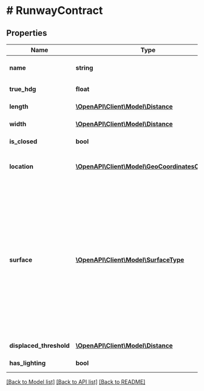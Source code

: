 # # RunwayContract

## Properties

Name | Type | Description | Notes
------------ | ------------- | ------------- | -------------
**name** | **string** | Name of the runway. E.g.: 27L, 06, 36C, etc. |
**true_hdg** | **float** | True heading of the runway in degrees |
**length** | [**\OpenAPI\Client\Model\Distance**](Distance.md) | Length of the runway | [optional]
**width** | [**\OpenAPI\Client\Model\Distance**](Distance.md) | Width of the runway | [optional]
**is_closed** | **bool** | Marker, if runway is closed |
**location** | [**\OpenAPI\Client\Model\GeoCoordinatesContract**](GeoCoordinatesContract.md) | Coordinates of intersection of the threshold and centerline | [optional]
**surface** | [**\OpenAPI\Client\Model\SurfaceType**](SurfaceType.md) | Type of runway surface&lt;p&gt;Possible values:&lt;/p&gt; &lt;ul&gt; &lt;li&gt;&lt;b&gt;0 - Unknown&lt;/b&gt;&lt;/li&gt; &lt;li&gt;&lt;b&gt;1 - Asphalt&lt;/b&gt;&lt;/li&gt; &lt;li&gt;&lt;b&gt;2 - Concrete&lt;/b&gt;&lt;/li&gt; &lt;li&gt;&lt;b&gt;3 - Grass&lt;/b&gt;&lt;/li&gt; &lt;li&gt;&lt;b&gt;4 - Dirt&lt;/b&gt;&lt;/li&gt; &lt;li&gt;&lt;b&gt;5 - Gravel&lt;/b&gt;&lt;/li&gt; &lt;li&gt;&lt;b&gt;6 - DryLakebed&lt;/b&gt;&lt;/li&gt; &lt;li&gt;&lt;b&gt;7 - Water&lt;/b&gt;&lt;/li&gt; &lt;li&gt;&lt;b&gt;8 - Snow&lt;/b&gt;&lt;/li&gt; &lt;/ul&gt; |
**displaced_threshold** | [**\OpenAPI\Client\Model\Distance**](Distance.md) | The distance to the displaced threshold | [optional]
**has_lighting** | **bool** | Does runway has lights | [optional]

[[Back to Model list]](../../README.md#models) [[Back to API list]](../../README.md#endpoints) [[Back to README]](../../README.md)

